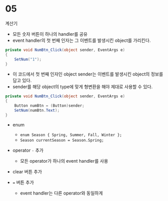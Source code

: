 # 05

계산기

- 모든 숫자 버튼이 하나의 handler를 공유
- event handler의 첫 번째 인자는 그 이벤트를 발생시킨 object를 가리킨다.

```cs
private void NumBtn_Click(object sender, EventArgs e)
{
    SetNum("1");
}
```

- 이 코드에서 첫 번째 인자인 object sender는 이벤트를 발생시킨 object의 정보를 담고 있다.
- sender를 해당 object의 type에 맞게 형변환을 해야 제대로 사용할 수 있다.

```cs
private void NumBtn_Click(object sender, EventArgs e)
{
    Button numBtn = (Button)sender;
    SetNum(numBtn.Text);
}
```

- enum
  - `enum Season { Spring, Summer, Fall, Winter };`
  - `Season currentSeason = Season.Spring;`

- operator `-` 추가
  - 모든 operator가 하나의 event handler를 사용

- clear 버튼 추가

- `=` 버튼 추가
  - event handler는 다른 operator와 동일하게
